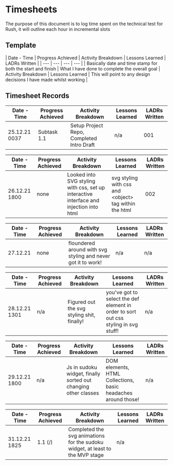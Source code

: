 # Timesheets

The purpose of this document is to log time spent on the technical test for Rush, it will outline each hour in incremental slots

## Template

| Date - Time | Progress Achieved | Activity Breakdown | Lessons Learned | LADRs Written |
| --- | --- | --- | --- |
| Basically date and time stamp for both the start and finish | What I have done to complete the overall goal | Activity Breakdown | Lessons Learned | This will point to any design decisions I have made whilst working |

## Timesheet Records

| Date - Time | Progress Achieved | Activity Breakdown | Lessons Learned | LADRs Written |
| --- | --- | --- | --- | --- |
| 25.12.21 0037 | Subtask 1.1 | Setup Project Repo, Completed Intro Draft | n/a | 001 |

| Date - Time | Progress Achieved | Activity Breakdown | Lessons Learned | LADRs Written |
| --- | --- | --- | --- | --- |
| 26.12.21 1800 | none | Looked into SVG styling with css, set up interactive interface and injection into html | svg styling with css and \<object\> tag within the html | 002 |

| Date - Time | Progress Achieved | Activity Breakdown | Lessons Learned | LADRs Written |
| --- | --- | --- | --- | --- |
| 27.12.21 | none | floundered around with svg styling and never got it to work! | n/a | n/a |


| Date - Time | Progress Achieved | Activity Breakdown | Lessons Learned | LADRs Written |
| --- | --- | --- | --- | --- |
| 28.12.21 1301 | n/a | Figured out the svg styling shit, finally! | you've got to select the def element in order to sort out css styling in svg stuff!   | n/a |


| Date - Time | Progress Achieved | Activity Breakdown | Lessons Learned | LADRs Written |
| --- | --- | --- | --- | --- |
| 29.12.21 1800 | n/a  | Js in sudoku widget, finally sorted out changing other classes  | DOM elements, HTML Collections, basic headaches around those!  | n/a  |


| Date - Time | Progress Achieved | Activity Breakdown | Lessons Learned | LADRs Written |
| --- | --- | --- | --- | --- |
| 31.12.21 1825  | 1.1 (/) | Completed the svg animations for the sudoku widget, at least to the MVP stage | n/a |

